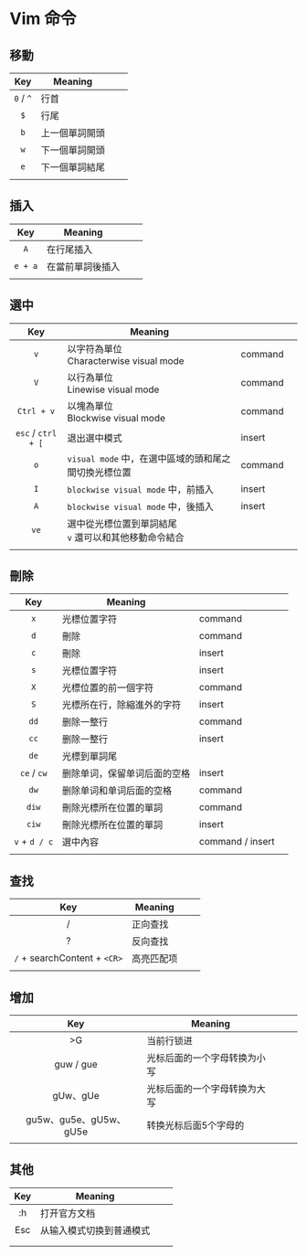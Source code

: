# Vim 命令

## 移動

| Key | Meaning |  | |
| :---: | --- | --- | --- |
| `0` / `^` | 行首 |  |  |
| `$` | 行尾 |  |  | 
| `b` | 上一個單詞開頭 ||
| `w` | 下一個單詞開頭 |  |  |
| `e` | 下一個單詞結尾 |  |  |
|  |  |  |  |

## 插入

| Key | Meaning |  | |
| :---: | --- | --- | --- |
| `A` | 在行尾插入 |||
| `e + a` | 在當前單詞後插入 |||
|  |  |  |  |

## 選中

| Key | Meaning |  | |
| :---: | --- | --- | --- |
| `v` | 以字符為單位<br/>Characterwise visual mode | command ||
| `V` | 以行為單位<br/>Linewise visual mode | command ||
| `Ctrl + v` | 以塊為單位<br/>Blockwise visual mode | command ||
| `esc` / `ctrl + [` | 退出選中模式 | insert | |
| `o` | `visual mode` 中，在選中區域的頭和尾之間切換光標位置 | command | |
| `I` | `blockwise visual mode` 中，前插入 | insert | |
| `A` | `blockwise visual mode` 中，後插入 | insert | |
| `ve` | 選中從光標位置到單詞結尾<br/>`v` 還可以和其他移動命令結合 |  |  |
|  |  |  |  |

## 刪除

| Key | Meaning |  | |
| :---: | --- | --- | --- |
| `x` | 光標位置字符 | command |||
| `d` | 刪除 | command ||
| `c` | 刪除 | insert ||
| `s` | 光標位置字符 | insert |||
| `X` | 光標位置的前一個字符 | command |||
| `S` | 光標所在行，除縮進外的字符 | insert ||
| `dd` | 删除一整行 | command |
| `cc` | 删除一整行 | insert |
| `de` | 光標到單詞尾 |  |  |
| `ce` / `cw` | 删除单词，保留单词后面的空格 | insert |
| `dw` | 删除单词和单词后面的空格 | command |
| `diw` | 刪除光標所在位置的單詞 | command |  |
| `ciw` | 刪除光標所在位置的單詞 | insert |  |
| `v` + `d / c` | 選中內容 | command / insert ||
|  |  |  |  |

## 查找

| Key | Meaning |  | |
| :---: | --- | --- | --- |
| / | 正向查找 ||
| ? | 反向查找 ||
| `/` + searchContent + `<CR>` | 高亮匹配项 ||
|  |  |  |  |

## 增加

| Key | Meaning |  | |
| :---: | --- | --- | --- |
| >G | 当前行锁进 |||
| guw / gue | 光标后面的一个字母转换为小写 |||
| gUw、gUe | 光标后面的一个字母转换为大写 |||
| gu5w、gu5e、gU5w、gU5e | 转换光标后面5个字母的 |||
|  |  |  |  |

## 其他

| Key | Meaning |  | |
| :---: | --- | --- | --- |
| :h | 打开官方文档 |||
| Esc | 从输入模式切换到普通模式 |||
|  |  |  |  |
|  |  |  |  |